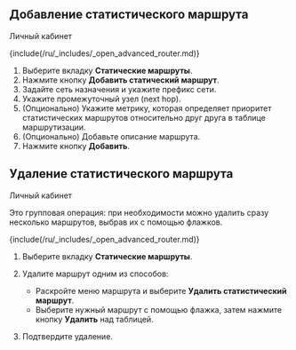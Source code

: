 ## Добавление статистического маршрута

<tabs>
<tablist>
<tab>Личный кабинет</tab>
</tablist>
<tabpanel>

{include(/ru/_includes/_open_advanced_router.md)}

1. Выберите вкладку **Статические маршруты**.
1. Нажмите кнопку **Добавить статический маршрут**.
1. Задайте сеть назначения и укажите префикс сети.
1. Укажите промежуточный узел (next hop).
1. (Опционально) Укажите метрику, которая определяет приоритет статистических маршрутов относительно друг друга в таблице маршрутизации.
1. (Опционально) Добавьте описание маршрута.
1. Нажмите кнопку **Добавить**.

</tabpanel>
</tabs>

## Удаление статистического маршрута

<tabs>
<tablist>
<tab>Личный кабинет</tab>
</tablist>
<tabpanel>

Это групповая операция: при необходимости можно удалить сразу несколько маршрутов, выбрав их с помощью флажков.

{include(/ru/_includes/_open_advanced_router.md)}

1. Выберите вкладку **Статические маршруты**.
1. Удалите маршрут одним из способов:

   - Раскройте меню маршрута и выберите **Удалить статистический маршрут**.
   - Выберите нужный маршрут с помощью флажка, затем нажмите кнопку **Удалить** над таблицей.
1. Подтвердите удаление.

</tabpanel>
</tabs>
